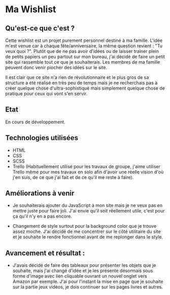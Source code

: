 ﻿# Ma Wishlist

## Qu'est-ce que c'est ?

Cette wishlist est un projet purement personnel destiné à ma famille. L'idée m'est venue car à chaque fête/anniversaire, la même question revient : "Tu veux quoi ?". Plutôt que de ne pas avoir d'idées ou de laisser trainer plein de petits papiers un peu partout sur mon bureau, j'ai décidé de faire un petit site qui rassemble tout ce que je souhaiterais. Les membres de ma famille peuvent donc venir piocher des idées sur le site.

Il est clair que ce site n'a rien de révolutionnaire et le plus gros de sa structure a été réalisé en très peu de temps mais je ne recherchais pas à créer quelque chose d'ultra-sophistiqué mais simplement quelque chose de pratique pour ceux qui vont s'en servir.

## Etat 

En cours de développement.

## Technologies utilisées

- HTML
- CSS
- SCSS
- Trello (Habituellement utilisé pour les travaux de groupe, j'aime utiliser Trello même pour mes travaux en solo afin d'avoir une réelle vision d'où j'en suis, de ce que j'ai fait et de ce qu'il me reste à faire).

## Améliorations à venir

- Je souhaiterais ajouter du JavaScript à mon site mais je ne veux pas en mettre juste pour faire joli. J'ai envie qu'il soit réellement utile, c'est pour ça qu'il n'y en a pas encore.

- Changement de style surtout pour la background color que je trouve assez moche. J'ai décidé de me concentrer sur le côté utilitaire du site et je souhaite le rendre fonctionnel avant de me replonger dans le style.

## Avancement et résultat :

- J'avais décidé de faire des tableaux pour présenter les objets que je souhaite, mais j'ai changé d'idée et je les présente désormais sous forme d'image avec lien cliquable ouvrant un nouvel onglet vers Amazon par exemple. J'ai pour l'instant la mise en page que je souhaite sur la partie jeux vidéos, je dois continuer sur les pages livres et autres.
